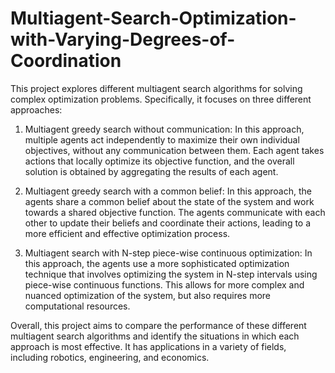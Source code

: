 # Multiagent-Search-Optimization-with-Varying-Degrees-of-Coordination

This project explores different multiagent search algorithms for solving complex optimization problems. Specifically, it focuses on three different approaches: 

1. Multiagent greedy search without communication: In this approach, multiple agents act independently to maximize their own individual objectives, without any communication between them. Each agent takes actions that locally optimize its objective function, and the overall solution is obtained by aggregating the results of each agent.

2. Multiagent greedy search with a common belief: In this approach, the agents share a common belief about the state of the system and work towards a shared objective function. The agents communicate with each other to update their beliefs and coordinate their actions, leading to a more efficient and effective optimization process.

3. Multiagent search with N-step piece-wise continuous optimization: In this approach, the agents use a more sophisticated optimization technique that involves optimizing the system in N-step intervals using piece-wise continuous functions. This allows for more complex and nuanced optimization of the system, but also requires more computational resources.

Overall, this project aims to compare the performance of these different multiagent search algorithms and identify the situations in which each approach is most effective. It has applications in a variety of fields, including robotics, engineering, and economics.
